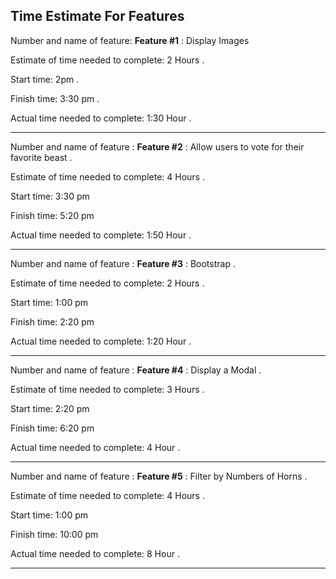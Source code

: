 
## Time Estimate For Features

Number and name of feature: **Feature #1** : Display Images

Estimate of time needed to complete: 2 Hours .

Start time: 2pm .

Finish time: 3:30 pm .

Actual time needed to complete: 1:30 Hour .

---
Number and name of feature : **Feature #2** : Allow users to vote for their favorite beast .

Estimate of time needed to complete: 4 Hours .

Start time: 3:30 pm

Finish time: 5:20 pm

Actual time needed to complete: 1:50 Hour .

---
Number and name of feature : **Feature #3** : Bootstrap .

Estimate of time needed to complete: 2 Hours .

Start time: 1:00 pm

Finish time: 2:20 pm

Actual time needed to complete: 1:20 Hour .

---
Number and name of feature : **Feature #4** : Display a Modal .

Estimate of time needed to complete: 3 Hours .

Start time: 2:20 pm

Finish time: 6:20 pm

Actual time needed to complete: 4 Hour .

---
Number and name of feature : **Feature #5** : Filter by Numbers of Horns .

Estimate of time needed to complete: 4 Hours .

Start time: 1:00 pm

Finish time: 10:00 pm

Actual time needed to complete: 8 Hour .

---
